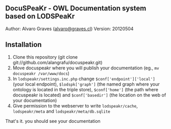 DocuSPeaKr - OWL Documentation system based on LODSPeaKr
-------------------------------------------------
Author: Alvaro Graves (alvaro@graves.cl)
Version: 20120504

Installation
------------

1. Clone this repository (git clone git://github.com/alangrafu/docuspeakr.git)
2. Move docuspeakr where you will publish your documentation (eg., `mv docuspeakr /var/www/docs`)
3. In `lodspeakr/settings.inc.php` change `$conf['endpoint']['local']` (your local endpoint), `$lodspk['graph']` (the named graph where your ontology is located in the triple store), `$conf['home']` (the path where docuspeakr is located) and `$conf['basedir']` (the location on the web of your documentation)
4. Give permission to the webserver to write `lodspeakr/cache`, `lodspeakr/meta` and `lodspeakr/meta/db.sqlite`

That's it. you should see your documentation
